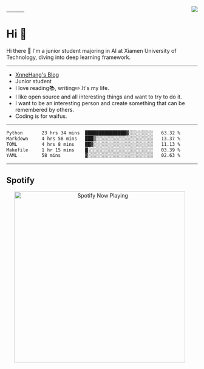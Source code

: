 <a href="https://github.com/MrXnneHang">   
  <img align="right" src="http://github-readme-streak-stats.herokuapp.com?user=MrXnneHang&mode=weekly" />          
</a>

  
# Hi 👋
Hi there 👋 I'm a junior student majoring in AI at Xiamen University of Technology, diving into deep learning framework.               

---

- [XnneHang's Blog](https://xnnehang.top)      
- Junior student       
- I love reading📚, writing✏️.It's my life.      
- I like open source and all interesting things and want to try to do it.        
- I want to be an interesting person and create something that can be remembered by others.
- Coding is for waifus.  

---

<!--START_SECTION:waka-->

```txt
Python       23 hrs 34 mins  ███████████████▓░░░░░░░░░   63.32 %
Markdown     4 hrs 58 mins   ███▒░░░░░░░░░░░░░░░░░░░░░   13.37 %
TOML         4 hrs 8 mins    ██▓░░░░░░░░░░░░░░░░░░░░░░   11.13 %
Makefile     1 hr 15 mins    █░░░░░░░░░░░░░░░░░░░░░░░░   03.39 %
YAML         58 mins         ▓░░░░░░░░░░░░░░░░░░░░░░░░   02.63 %
```

<!--END_SECTION:waka-->

---

## Spotify  

<p align="center">
  <a href="https://open.spotify.com/user/315wgpybdi5ixaz3zlcnjmtcflyy" target="_blank"><img src="https://xnne-spotify-playing.vercel.app/api/spotify?background_color=42f5b011&border_color=00000000" alt="Spotify Now Playing" width="450"/></a>    
</p>  




